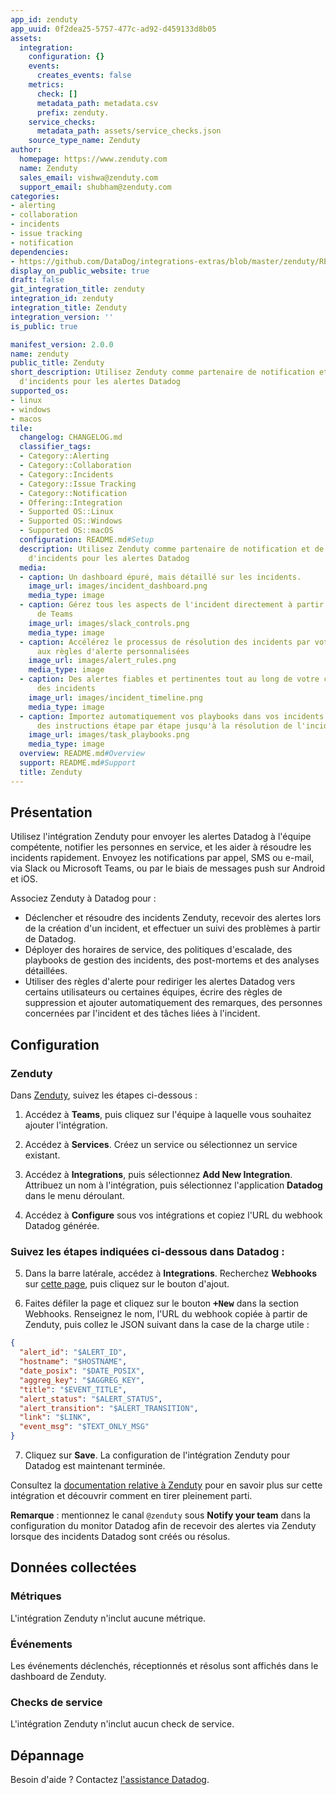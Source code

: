 ```yaml
---
app_id: zenduty
app_uuid: 0f2dea25-5757-477c-ad92-d459133d8b05
assets:
  integration:
    configuration: {}
    events:
      creates_events: false
    metrics:
      check: []
      metadata_path: metadata.csv
      prefix: zenduty.
    service_checks:
      metadata_path: assets/service_checks.json
    source_type_name: Zenduty
author:
  homepage: https://www.zenduty.com
  name: Zenduty
  sales_email: vishwa@zenduty.com
  support_email: shubham@zenduty.com
categories:
- alerting
- collaboration
- incidents
- issue tracking
- notification
dependencies:
- https://github.com/DataDog/integrations-extras/blob/master/zenduty/README.md
display_on_public_website: true
draft: false
git_integration_title: zenduty
integration_id: zenduty
integration_title: Zenduty
integration_version: ''
is_public: true

manifest_version: 2.0.0
name: zenduty
public_title: Zenduty
short_description: Utilisez Zenduty comme partenaire de notification et de résolution
  d'incidents pour les alertes Datadog
supported_os:
- linux
- windows
- macos
tile:
  changelog: CHANGELOG.md
  classifier_tags:
  - Category::Alerting
  - Category::Collaboration
  - Category::Incidents
  - Category::Issue Tracking
  - Category::Notification
  - Offering::Integration
  - Supported OS::Linux
  - Supported OS::Windows
  - Supported OS::macOS
  configuration: README.md#Setup
  description: Utilisez Zenduty comme partenaire de notification et de résolution
    d'incidents pour les alertes Datadog
  media:
  - caption: Un dashboard épuré, mais détaillé sur les incidents.
    image_url: images/incident_dashboard.png
    media_type: image
  - caption: Gérez tous les aspects de l'incident directement à partir de Slack ou
      de Teams
    image_url: images/slack_controls.png
    media_type: image
  - caption: Accélérez le processus de résolution des incidents par votre équipe grâce
      aux règles d'alerte personnalisées
    image_url: images/alert_rules.png
    media_type: image
  - caption: Des alertes fiables et pertinentes tout au long de votre cycle de gestion
      des incidents
    image_url: images/incident_timeline.png
    media_type: image
  - caption: Importez automatiquement vos playbooks dans vos incidents et recevez
      des instructions étape par étape jusqu'à la résolution de l'incident
    image_url: images/task_playbooks.png
    media_type: image
  overview: README.md#Overview
  support: README.md#Support
  title: Zenduty
---
```


## Présentation

Utilisez l'intégration Zenduty pour envoyer les alertes Datadog à l'équipe compétente, notifier les personnes en service, et les aider à résoudre les incidents rapidement. Envoyez les notifications par appel, SMS ou e-mail, via Slack ou Microsoft Teams, ou par le biais de messages push sur Android et iOS.

Associez Zenduty à Datadog pour :
- Déclencher et résoudre des incidents Zenduty, recevoir des alertes lors de la création d'un incident, et effectuer un suivi des problèmes à partir de Datadog.
- Déployer des horaires de service, des politiques d'escalade, des playbooks de gestion des incidents, des post-mortems et des analyses détaillées.
- Utiliser des règles d'alerte pour rediriger les alertes Datadog vers certains utilisateurs ou certaines équipes, écrire des règles de suppression et ajouter automatiquement des remarques, des personnes concernées par l'incident et des tâches liées à l'incident.

## Configuration

### Zenduty
Dans [Zenduty][1], suivez les étapes ci-dessous :

1. Accédez à **Teams**, puis cliquez sur l'équipe à laquelle vous souhaitez ajouter l'intégration.

2. Accédez à **Services**. Créez un service ou sélectionnez un service existant.

3. Accédez à **Integrations**, puis sélectionnez **Add New Integration**. Attribuez un nom à l'intégration, puis sélectionnez l'application **Datadog** dans le menu déroulant.

4. Accédez à **Configure** sous vos intégrations et copiez l'URL du webhook Datadog générée.

### Suivez les étapes indiquées ci-dessous dans Datadog :

5. Dans la barre latérale, accédez à **Integrations**. Recherchez **Webhooks** sur [cette page][2], puis cliquez sur le bouton d'ajout.

6. Faites défiler la page et cliquez sur le bouton <kbd>**+New**</kbd> dans la section Webhooks. Renseignez le nom, l'URL du webhook copiée à partir de Zenduty, puis collez le JSON suivant dans la case de la charge utile :
```json
{
  "alert_id": "$ALERT_ID",
  "hostname": "$HOSTNAME",
  "date_posix": "$DATE_POSIX",
  "aggreg_key": "$AGGREG_KEY",
  "title": "$EVENT_TITLE",
  "alert_status": "$ALERT_STATUS",
  "alert_transition": "$ALERT_TRANSITION",
  "link": "$LINK",
  "event_msg": "$TEXT_ONLY_MSG"
}
```

7. Cliquez sur **Save**. La configuration de l'intégration Zenduty pour Datadog est maintenant terminée.

Consultez la [documentation relative à Zenduty][3] pour en savoir plus sur cette intégration et découvrir comment en tirer pleinement parti.

**Remarque** : mentionnez le canal `@zenduty` sous **Notify your team** dans la configuration du monitor Datadog afin de recevoir des alertes via Zenduty lorsque des incidents Datadog sont créés ou résolus.

## Données collectées
### Métriques

L'intégration Zenduty n'inclut aucune métrique.

### Événements

Les événements déclenchés, réceptionnés et résolus sont affichés dans le dashboard de Zenduty.

### Checks de service

L'intégration Zenduty n'inclut aucun check de service.

## Dépannage
Besoin d'aide ? Contactez [l'assistance Datadog][4].

[1]: https://www.zenduty.com
[2]: https://app.datadoghq.com/integrations/webhooks?search=webhook
[3]: https://docs.zenduty.com/docs/datadog
[4]: https://docs.datadoghq.com/fr/help/
